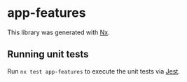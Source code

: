 # app-features

This library was generated with [Nx](https://nx.dev).

## Running unit tests

Run `nx test app-features` to execute the unit tests via [Jest](https://jestjs.io).

